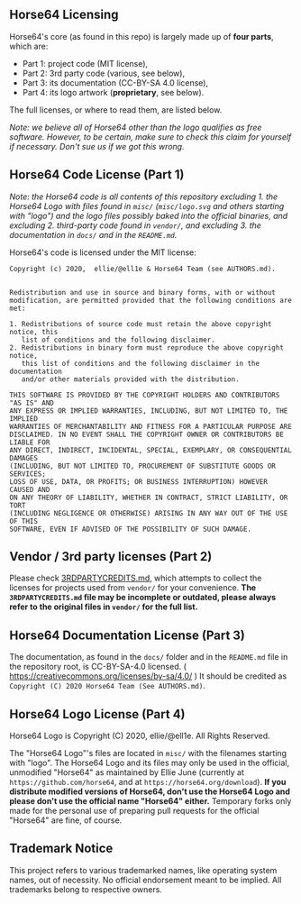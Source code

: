 
Horse64 Licensing
-----------------

Horse64's core (as found in this repo) is largely made up of
**four parts**, which are:

- Part 1: project code (MIT license),
- Part 2: 3rd party code (various, see below),
- Part 3: its documentation (CC-BY-SA 4.0 license),
- Part 4: its logo artwork (**proprietary**, see below).

The full licenses, or where to read them, are listed below.

*Note: we believe all of Horse64 other than the logo qualifies as
free software. However, to be certain, make sure to check this
claim for yourself if necessary. Don't sue us if we got this wrong.*


Horse64 Code License (Part 1)
-----------------------------

*Note: the Horse64 code is all contents of this repository
excluding 1. the Horse64 Logo with files found in `misc/`
(`misc/logo.svg` and others starting with "logo") and the logo files
possibly baked into the official binaries, and excluding 2.
third-party code found in `vendor/`, and excluding 3. the
documentation in `docs/` and in the `README.md`.*

Horse64's code is licensed under the MIT license:

```
Copyright (c) 2020,  ellie/@ell1e & Horse64 Team (see AUTHORS.md).


Redistribution and use in source and binary forms, with or without
modification, are permitted provided that the following conditions are met:

1. Redistributions of source code must retain the above copyright notice, this
   list of conditions and the following disclaimer.
2. Redistributions in binary form must reproduce the above copyright notice,
   this list of conditions and the following disclaimer in the documentation
   and/or other materials provided with the distribution.

THIS SOFTWARE IS PROVIDED BY THE COPYRIGHT HOLDERS AND CONTRIBUTORS "AS IS" AND
ANY EXPRESS OR IMPLIED WARRANTIES, INCLUDING, BUT NOT LIMITED TO, THE IMPLIED
WARRANTIES OF MERCHANTABILITY AND FITNESS FOR A PARTICULAR PURPOSE ARE
DISCLAIMED. IN NO EVENT SHALL THE COPYRIGHT OWNER OR CONTRIBUTORS BE LIABLE FOR
ANY DIRECT, INDIRECT, INCIDENTAL, SPECIAL, EXEMPLARY, OR CONSEQUENTIAL DAMAGES
(INCLUDING, BUT NOT LIMITED TO, PROCUREMENT OF SUBSTITUTE GOODS OR SERVICES;
LOSS OF USE, DATA, OR PROFITS; OR BUSINESS INTERRUPTION) HOWEVER CAUSED AND
ON ANY THEORY OF LIABILITY, WHETHER IN CONTRACT, STRICT LIABILITY, OR TORT
(INCLUDING NEGLIGENCE OR OTHERWISE) ARISING IN ANY WAY OUT OF THE USE OF THIS
SOFTWARE, EVEN IF ADVISED OF THE POSSIBILITY OF SUCH DAMAGE.
```

Vendor / 3rd party licenses (Part 2)
------------------------------------

Please check [3RDPARTYCREDITS.md](3RDPARTYCREDITS.md), which attempts
to collect the licenses for projects used from `vendor/` for your
convenience. **The `3RDPARTYCREDITS.md` file may be incomplete or
outdated, please always refer to the original files in `vendor/` for
the full list.**


Horse64 Documentation License (Part 3)
--------------------------------------

The documentation, as found in the `docs/` folder and in the `README.md` file
in the repository root, is CC-BY-SA-4.0 licensed.
( https://creativecommons.org/licenses/by-sa/4.0/ )
It should be credited as `Copyright (C) 2020 Horse64 Team (See AUTHORS.md)`.


Horse64 Logo License (Part 4)
-----------------------------

Horse64 Logo is Copyright (C)  2020, ellie/@ell1e. All Rights Reserved.

The "Horse64 Logo"'s files are located in `misc/` with the filenames starting
with "logo".
The Horse64 Logo and its files may only be used in the official, unmodified
"Horse64" as maintained by Ellie June (currently at
`https://github.com/horse64`, and at `https://horse64.org/download`).
**If you distribute modified versions of Horse64, don't use
the Horse64 Logo and please don't use the official name "Horse64" either.**
Temporary forks only made for the personal use of preparing
pull requests for the official "Horse64" are fine, of course.


Trademark Notice
----------------

This project refers to various trademarked names, like operating system
names, out of necessity. No official endorsement meant to be implied.
All trademarks belong to respective owners.
